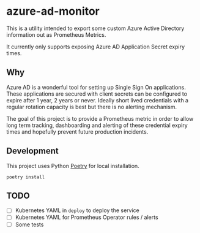 # azure-ad-monitor

This is a utility intended to export some custom Azure Active Directory information out as Prometheus Metrics.

It currently only supports exposing Azure AD Application Secret expiry times.

## Why

Azure AD is a wonderful tool for setting up Single Sign On applications. These applications are secured with client secrets can be configured to expire after 1 year, 2 years or never. Ideally short lived credentials with a regular rotation capacity is best but there is no alerting mechanism.

The goal of this project is to provide a Prometheus metric in order to allow long term tracking, dashboarding and alerting of these credential expiry times and hopefully prevent future production incidents.

## Development

This project uses Python [Poetry](https://python-poetry.org/) for local installation.

`poetry install`

## TODO

- [ ] Kubernetes YAML in `deploy` to deploy the service
- [ ] Kubernetes YAML for Prometheus Operator rules / alerts
- [ ] Some tests
